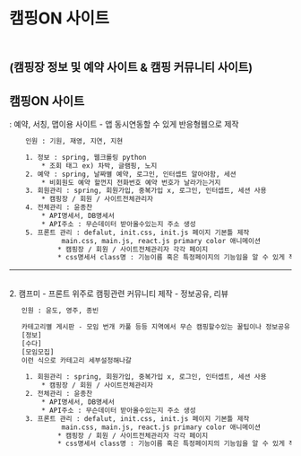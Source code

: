 # 캠핑ON 사이트 <br><br><p style="font-size: 20px">(캠핑장 정보 및 예약 사이트 & 캠핑 커뮤니티 사이트)</p>

## 캠핑ON 사이트
   : 예약, 서칭, 맵이용 사이트 - 앱 동시연동할 수 있게 반응형웹으로 제작

```html
    인원 : 기원, 재영, 지연, 지현
```

```html
	1. 정보 : spring, 웹크롤링 python
		* 조회 태그 ex) 차박, 글램핑, 노지
	2. 예약 : spring, 날짜별 예약, 로그인, 인터셉트 알아야함, 세션
		* 비회원도 예약 할껀지 전화번호 예약 번호가 날라가는거지
	3. 회원관리 : spring, 회원가입, 중복가입 x, 로그인, 인터셉트, 세션 사용
		* 캠핑장 / 회원 / 사이트전체관리자
	4. 전체관리 : 윤종찬
		* API명세서, DB명세서 
		* API주소 : 무슨데이터 받아올수있는지 주소 생성
	5. 프론트 관리 : defalut, init.css, init.js 페이지 기본틀 제작
			 main.css, main.js, react.js primary color 애니메이션
			* 캠핑장 / 회원 / 사이트전체관리자 각각 페이지
			* css명세서 class명 : 기능이름 혹은 특정페이지의 기능임을 알 수 있게 작성
```

<hr><br>
2. 캠프미 - 프론트 위주로 캠핑관련 커뮤니티 제작 - 정보공유, 리뷰

```html
   인원 : 윤도, 영주, 종빈
```

```html
   카테고리별 게시판 - 모임 번개 카풀 등등 지역에서 무슨 캠핑할수있는 꿀팁이나 정보공유 게시판
   [정보] 
   [수다] 
   [모임모집] 
   이런 식으로 카테고리 세부설정해나갈 
   
	1. 회원관리 : spring, 회원가입, 중복가입 x, 로그인, 인터셉트, 세션 사용
		* 캠핑장 / 회원 / 사이트전체관리자
	2. 전체관리 : 윤종찬
		* API명세서, DB명세서 
		* API주소 : 무슨데이터 받아올수있는지 주소 생성
	3. 프론트 관리 : defalut, init.css, init.js 페이지 기본틀 제작
			 main.css, main.js, react.js primary color 애니메이션
			* 캠핑장 / 회원 / 사이트전체관리자 각각 페이지
			* css명세서 class명 : 기능이름 혹은 특정페이지의 기능임을 알 수 있게 작성
			
 
```

